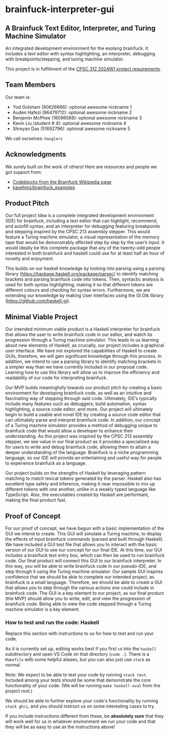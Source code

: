 # brainfuck-interpreter-gui

## A Brainfuck Text Editor, Interpreter, and Turing Machine Simulator

An integrated development environment for the esolang brainfuck. It includes a text editor with syntax highlighting, an interpreter, debugging with breakpoints/stepping, and turing machine simulator.

This project is in fulfillment of the [CPSC 312 2024W1 project requirements](https://steven-wolfman.github.io/cpsc-312-website-2024W1/project.html).

## Team Members

Our team is:

+ Yod Golshani (80626666): optional awesome nickname 1
+ Auden Hafezi (96479712): optional awesome nickname 2
+ Benjamin McPhee (16096588): optional awesome nickname 3
+ Kevin Liu (student # 4): optional awesome nickname 4
+ Shreyan Das (51692796): optional awesome nickname 5

We call ourselves: `hooglers`

## Acknowledgments

We surely built on the work of others! Here are resources and people we got support from:

+ [Codeblocks from the Brainfuck Wikipedia page](https://en.wikipedia.org/wiki/Brainfuck)
+ [kavehmz/brainfuck_examples](https://github.com/kavehmz/brainfuck_examples/tree/master)

## Product Pitch

Our full project idea is a complete integrated development environment (IDE) for brainfuck, including a text editor that can highlight, recommend, and autofill syntax, and an interpreter for debugging featuring breakpoints and stepping inspired by the CPSC 213 assembly stepper. This would feature a Turing machine simulator, a visual representation of the memory tape that would be demonstrably affected step by step by the user’s input. It would ideally be this complete package that any of the twenty-odd people interested in both brainfuck and haskell could use for at least half an hour of novelty and enjoyment. 

This builds on our haskell knowledge by looking into parsing using a parsing library (https://hackage.haskell.org/package/parsec) to identify matching brackets and parsing brainfuck code into tokens. Then, syntactic analysis is used for both syntax highlighting, making it so that different tokens are different colours and checking for syntax errors. Furthermore, we are extending our knowledge by making User Interfaces using the GI.Gtk library  (https://github.com/haskell-gi). 


## Minimal Viable Project
Our intended minimum viable product is a Haskell interpreter for brainfuck that allows the user to write brainfuck code in our editor, and watch its progression through a Turing machine simulator. This leads to us learning about new elements of Haskell, as crucially, our project includes a graphical user interface. We have not explored the capabilities of Haskell to create GUIs, therefore, we will gain significant knowledge through this process. In addition, we intend to use a parsing library to identify matching brackets in a simpler way than we have currently included in our proposal code. Learning how to use this library will allow us to improve the efficiency and readability of our code for interpreting brainfuck. 

Our MVP builds meaningfully towards our product pitch by creating a basic environment for developing brainfuck code, as well as an intuitive and fascinating way of stepping through said code. Ultimately, IDE’s typically include many features such as debuggers, build automation, syntax highlighting, a source code editor, and more. Our project will ultimately begin to build a usable and novel IDE by creating a source code editor that can ultimately parse and interpret brainfuck code. In addition, our concept of a Turing machine simulator provides a method of debugging unique to brainfuck code that would allow a developer to enhance their understanding. As this project was inspired by the CPSC 213 assembly stepper, we see value in our final product as it provides a specialized way for users to write and debug brainfuck code, allowing them to attain a deeper understanding of the language. Brainfuck is a niche programming language, so our IDE will provide an entertaining and useful way for people to experience brainfuck as a language.

Our project builds on the strengths of Haskell by leveraging pattern matching to match lexical tokens generated by the parser. Haskell also has excellent type safety and inference, making it near impossible to mix up different tokens with one another, unlike in a weakly typed language like TypeScript. Also, the executables created by Haskell are performant, making the final product fast. 

## Proof of Concept

For our proof of concept, we have begun with a basic implementation of the GUI we intend to create. This GUI will simulate a Turing machine, to display the effects of input brainfuck commands (parsed and built through Haskell). We have included a GUI test file that allows you to interact with the basic version of our GUI to see our concept for our final IDE. At this time, our GUI includes a brainfuck text entry box, which can then be used to run brainfuck code. Our final product will connect this GUI to our brainfuck interpreter. In this way, you will be able to write brainfuck code in our pseudo-IDE, and step through it using the Turing machine simulator. Our sample GUI inspires confidence that we should be able to complete our intended project, as brainfuck is a small language. Therefore, we should be able to create a GUI that allows you to step through the various actions one could include in brainfuck code. The GUI is a key element to our project, as our final product (the MVP) should allow you to write, edit, and view the progression of brainfuck code. Being able to view the code stepped through a Turing machine simulator is a key element.

### How to test and run the code: Haskell

Replace this section with instructions to us for how to test and run your code.

As it is currently set up, editing works best if you first `cd` into the `haskell` subdirectory and open VS Code on that directory (`code .`). There is a `Makefile` with some helpful aliases, but you can also just use `stack` as normal.

Note: We expect to be able to test your code by running `stack test`. Included among your tests should be some that demonstrate the core functionality of your code. (We will be running `make haskell-eval` from the project root.)

We should be able to further explore your code's functionality by running `stack ghci`, and you should instruct us on some interesting cases to try.

If you include instructions different from these, be **absolutely sure** that they will work well for us in whatever environment we run your code and that they will be as easy to use as the instructions above!
